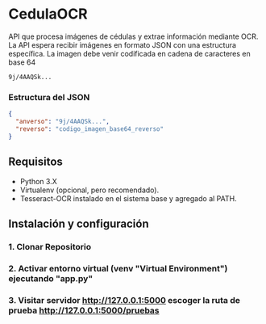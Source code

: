 # CedulaOCR

API que procesa imágenes de cédulas y extrae información mediante OCR. La API espera recibir imágenes en formato JSON con una estructura específica. 
La imagen debe venir codificada en cadena de caracteres en base 64


```plaintext
9j/4AAQSk...
```
### Estructura del JSON
```json
{
  "anverso": "9j/4AAQSk...",
  "reverso": "codigo_imagen_base64_reverso"
}

```

## Requisitos

- Python 3.X
- Virtualenv (opcional, pero recomendado).
- Tesseract-OCR instalado en el sistema base y agregado al PATH.

## Instalación y configuración

### 1. Clonar Repositorio
### 2. Activar entorno virtual (venv "Virtual Environment") ejecutando "app.py"
### 3. Visitar servidor http://127.0.0.1:5000 escoger la ruta de prueba http://127.0.0.1:5000/pruebas

